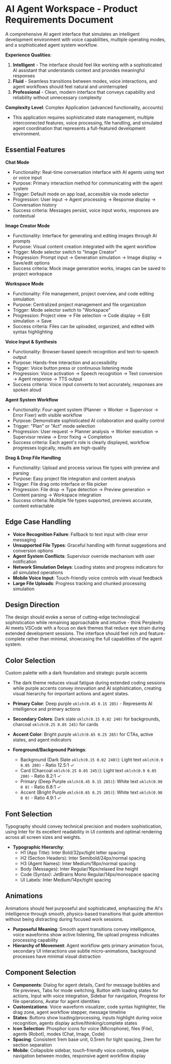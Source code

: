 # AI Agent Workspace - Product Requirements Document

A comprehensive AI agent interface that simulates an intelligent development environment with voice capabilities, multiple operating modes, and a sophisticated agent system workflow.

**Experience Qualities**:
1. **Intelligent** - The interface should feel like working with a sophisticated AI assistant that understands context and provides meaningful responses
2. **Fluid** - Seamless transitions between modes, voice interactions, and agent workflows should feel natural and uninterrupted  
3. **Professional** - Clean, modern interface that conveys capability and reliability without unnecessary complexity

**Complexity Level**: Complex Application (advanced functionality, accounts)
- This application requires sophisticated state management, multiple interconnected features, voice processing, file handling, and simulated agent coordination that represents a full-featured development environment.

## Essential Features

**Chat Mode**
- Functionality: Real-time conversation interface with AI agents using text or voice input
- Purpose: Primary interaction method for communicating with the agent system 
- Trigger: Default mode on app load, accessible via mode selector
- Progression: User input → Agent processing → Response display → Conversation history
- Success criteria: Messages persist, voice input works, responses are contextual

**Image Creator Mode**
- Functionality: Interface for generating and editing images through AI prompts
- Purpose: Visual content creation integrated with the agent workflow
- Trigger: Mode selector switch to "Image Creator"
- Progression: Prompt input → Generation simulation → Image display → Save/edit options
- Success criteria: Mock image generation works, images can be saved to project workspace

**Workspace Mode**
- Functionality: File management, project overview, and code editing simulation
- Purpose: Centralized project management and file organization
- Trigger: Mode selector switch to "Workspace" 
- Progression: Project view → File selection → Code display → Edit simulation → Save
- Success criteria: Files can be uploaded, organized, and edited with syntax highlighting

**Voice Input & Synthesis**
- Functionality: Browser-based speech recognition and text-to-speech output
- Purpose: Hands-free interaction and accessibility
- Trigger: Voice button press or continuous listening mode
- Progression: Voice activation → Speech recognition → Text conversion → Agent response → TTS output
- Success criteria: Voice input converts to text accurately, responses are spoken aloud

**Agent System Workflow**
- Functionality: Four-agent system (Planner → Worker → Supervisor → Error Fixer) with visible workflow
- Purpose: Demonstrate sophisticated AI collaboration and quality control
- Trigger: "Plan" or "Act" mode selection
- Progression: User request → Planner analysis → Worker execution → Supervisor review → Error fixing → Completion
- Success criteria: Each agent's role is clearly displayed, workflow progresses logically, results are high-quality

**Drag & Drop File Handling**
- Functionality: Upload and process various file types with preview and parsing
- Purpose: Easy project file integration and content analysis
- Trigger: File drag onto interface or file picker
- Progression: File drop → Type detection → Preview generation → Content parsing → Workspace integration
- Success criteria: Multiple file types supported, previews accurate, content extractable

## Edge Case Handling

- **Voice Recognition Failure**: Fallback to text input with clear error messaging
- **Unsupported File Types**: Graceful handling with format suggestions and conversion options
- **Agent System Conflicts**: Supervisor override mechanism with user notification
- **Network Simulation Delays**: Loading states and progress indicators for all simulated operations
- **Mobile Voice Input**: Touch-friendly voice controls with visual feedback
- **Large File Uploads**: Progress tracking and chunked processing simulation

## Design Direction

The design should evoke a sense of cutting-edge technological sophistication while remaining approachable and intuitive - think Perplexity AI meets VSCode with a focus on dark themes that reduce eye strain during extended development sessions. The interface should feel rich and feature-complete rather than minimal, showcasing the full capabilities of the agent system.

## Color Selection

Custom palette with a dark foundation and strategic purple accents
- The dark theme reduces visual fatigue during extended coding sessions while purple accents convey innovation and AI sophistication, creating visual hierarchy for important actions and agent states.

- **Primary Color**: Deep purple `oklch(0.45 0.15 285)` - Represents AI intelligence and primary actions
- **Secondary Colors**: Dark slate `oklch(0.15 0.02 240)` for backgrounds, charcoal `oklch(0.25 0.05 245)` for cards
- **Accent Color**: Bright purple `oklch(0.65 0.25 285)` for CTAs, active states, and agent indicators
- **Foreground/Background Pairings**: 
  - Background (Dark Slate `oklch(0.15 0.02 240)`): Light text `oklch(0.9 0.05 280)` - Ratio 12.5:1 ✓
  - Card (Charcoal `oklch(0.25 0.05 245)`): Light text `oklch(0.9 0.05 280)` - Ratio 8.2:1 ✓
  - Primary (Deep Purple `oklch(0.45 0.15 285)`): White text `oklch(0.98 0 0)` - Ratio 6.8:1 ✓
  - Accent (Bright Purple `oklch(0.65 0.25 285)`): White text `oklch(0.98 0 0)` - Ratio 4.9:1 ✓

## Font Selection

Typography should convey technical precision and modern sophistication, using Inter for its excellent readability in UI contexts and optimal rendering across all screen sizes and weights.

- **Typographic Hierarchy**: 
  - H1 (App Title): Inter Bold/32px/tight letter spacing
  - H2 (Section Headers): Inter Semibold/24px/normal spacing  
  - H3 (Agent Names): Inter Medium/18px/normal spacing
  - Body (Messages): Inter Regular/16px/relaxed line height
  - Code (Syntax): JetBrains Mono Regular/14px/monospace spacing
  - UI Labels: Inter Medium/14px/tight spacing

## Animations

Animations should feel purposeful and sophisticated, emphasizing the AI's intelligence through smooth, physics-based transitions that guide attention without being distracting during focused work sessions.

- **Purposeful Meaning**: Smooth agent transitions convey intelligence, voice waveforms show active listening, file upload progress indicates processing capability
- **Hierarchy of Movement**: Agent workflow gets primary animation focus, secondary UI interactions use subtle micro-animations, background processes have minimal visual distraction

## Component Selection

- **Components**: Dialog for agent details, Card for message bubbles and file previews, Tabs for mode switching, Button with loading states for actions, Input with voice integration, Sidebar for navigation, Progress for file operations, Avatar for agent identities
- **Customizations**: Voice waveform visualizer, code syntax highlighter, file drag zone, agent workflow stepper, message timeline
- **States**: Buttons show loading/processing, inputs highlight during voice recognition, agents display active/thinking/complete states
- **Icon Selection**: Phosphor icons for voice (Microphone), files (File), agents (Robot), modes (Chat, Image, Code)
- **Spacing**: Consistent 1rem base unit, 0.5rem for tight spacing, 2rem for section separation
- **Mobile**: Collapsible sidebar, touch-friendly voice controls, swipe navigation between modes, responsive agent workflow display